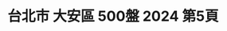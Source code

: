 ---
title: "台北市 大安區 500盤 2024 第5頁"
description: "台北市 大安區 500盤 2024 獲獎餐廳 第5頁"
keywords:
  - 美食競賽
  - 台灣美食
  - 美食精選
datePublished: "2025-06-30"
dateModified: "2025-07-02"
city: "台北市"
district: "大安區"
award: "500盤"
year: "2024"
page: 5
count: 73

restaurants:
  - name: "鼎旺麻辣鍋"
    city: "台北市"
    district: "大安區"
    address: "台北市大安區大安路一段251號1樓"
    phone: "0227044172"
    geo: "25.03371026536124, 121.54616640063452"
    link: "台北市/大安區/鼎旺麻辣鍋"
    google_map: "https://maps.app.goo.gl/cYp9TAkUa5Tqy9Cm9"
    footinder: "https://footinder.com.tw/%E5%8F%B0%E5%8C%97%E5%B8%82%E5%A4%A7%E5%AE%89%E5%8D%80/32694/"
    award:
    - name: "500盤"
      year: "2024"
  - name: "牛吉燒肉(暫時關閉)"
    city: "台北市"
    district: "大安區"
    address: "台北市大安區通安街38-1號"
    phone: "0227081629"
    geo: "25.031664362329458, 121.55323282249057"
    link: "台北市/大安區/牛吉燒肉_暫時關閉_"
    google_map: "https://maps.app.goo.gl/tLgsoYRJGBkFQo1QA"
    footinder: "https://footinder.com.tw/%E5%8F%B0%E5%8C%97%E5%B8%82%E5%A4%A7%E5%AE%89%E5%8D%80/120264/"
    award:
    - name: "500盤"
      year: "2024"
  - name: "牛B燒肉 GyuB Yakiniku"
    city: "台北市"
    district: "大安區"
    address: "台北市大安區東豐街64號"
    phone: "0223250660"
    geo: "25.03589691280263, 121.54770382329203"
    link: "台北市/大安區/牛B燒肉_GyuB_Yakiniku"
    google_map: "https://maps.app.goo.gl/LycmXKQK7jNz9x3w8"
    footinder: "https://footinder.com.tw/%E5%8F%B0%E5%8C%97%E5%B8%82%E5%A4%A7%E5%AE%89%E5%8D%80/104634/"
    award:
    - name: "500盤"
      year: "2024"
  - name: "南村｜私廚‧小酒棧"
    city: "台北市"
    district: "大安區"
    address: "台北市大安區忠孝東路四段216巷33弄10號"
    phone: "0227117272"
    geo: "25.03928962564371, 121.55348937874689"
    link: "台北市/大安區/南村｜私廚‧小酒棧"
    google_map: "https://maps.app.goo.gl/Dx7oHUpgYxi57vsQ8"
    footinder: "https://footinder.com.tw/%e5%8f%b0%e5%8c%97%e5%b8%82%e5%a4%a7%e5%ae%89%e5%8d%80/124224/"
    award:
    - name: "500盤"
      year: "2024"
  - name: "格格的幸福廚房"
    city: "台北市"
    district: "大安區"
    address: "台北市大安區建國南路一段160號2樓"
    phone: "0226436306"
    geo: "25.04114358656872, 121.53688398031335"
    link: "台北市/大安區/格格的幸福廚房"
    google_map: "https://maps.app.goo.gl/vgkzfJpqDrDH832fA"
    footinder: "https://footinder.com.tw/%e5%8f%b0%e5%8c%97%e5%b8%82%e5%a4%a7%e5%ae%89%e5%8d%80/362140/"
    award:
    - name: "500盤"
      year: "2024"
  - name: "空盤 komboi"
    city: "台北市"
    district: "大安區"
    address: "台北市大安區敦化南路一段270巷28號-8號"
    phone: "0287720372"
    geo: "25.038922335697148, 121.54677454211945"
    link: "台北市/大安區/空盤_komboi"
    google_map: "https://maps.app.goo.gl/vHQVDUAG4B4r3qJL7"
    footinder: "https://footinder.com.tw/%E5%8F%B0%E5%8C%97%E5%B8%82%E5%A4%A7%E5%AE%89%E5%8D%80/8683/"
    award:
    - name: "500盤"
      year: "2024"
  - name: "紅皇后川酒·RED QUEEN BISTRO"
    city: "台北市"
    district: "大安區"
    address: "台北市大安區樂利路11巷32號1樓"
    phone: "0227323255"
    geo: "25.02826872390276, 121.55244554849739"
    link: "台北市/大安區/紅皇后川酒·RED_QUEEN_BISTRO"
    google_map: "https://maps.app.goo.gl/3WtC6N6ZG8CwFjfW9"
    footinder: "https://footinder.com.tw/%E5%8F%B0%E5%8C%97%E5%B8%82%E5%A4%A7%E5%AE%89%E5%8D%80/8821/"
    award:
    - name: "500盤"
      year: "2024"
  - name: "季肴酒駄介 Dasuke by Sakemaru"
    city: "台北市"
    district: "大安區"
    address: "台北市大安區四維路375-2號1樓"
    phone: "0227000375"
    geo: "25.025698017861746, 121.54795158279929"
    link: "台北市/大安區/季肴酒駄介_Dasuke_by_Sakemaru"
    google_map: "https://maps.app.goo.gl/HYTeYy26pZpz3XK57"
    footinder: "https://footinder.com.tw/%e5%8f%b0%e5%8c%97%e5%b8%82%e5%a4%a7%e5%ae%89%e5%8d%80/362150/"
    award:
    - name: "500盤"
      year: "2024"
  - name: "江蘇菜盒店"
    city: "台北市"
    district: "大安區"
    address: "台北市大安區忠孝東路三段216巷3弄6號"
    phone: "0227710883"
    geo: "25.04120725076647, 121.54032123902377"
    link: "台北市/大安區/江蘇菜盒店"
    google_map: "https://maps.app.goo.gl/XjCnE3qGaVARA2U67"
    footinder: "https://footinder.com.tw/%E5%8F%B0%E5%8C%97%E5%B8%82%E5%A4%A7%E5%AE%89%E5%8D%80/168844/"
    award:
    - name: "500盤"
      year: "2024"
---